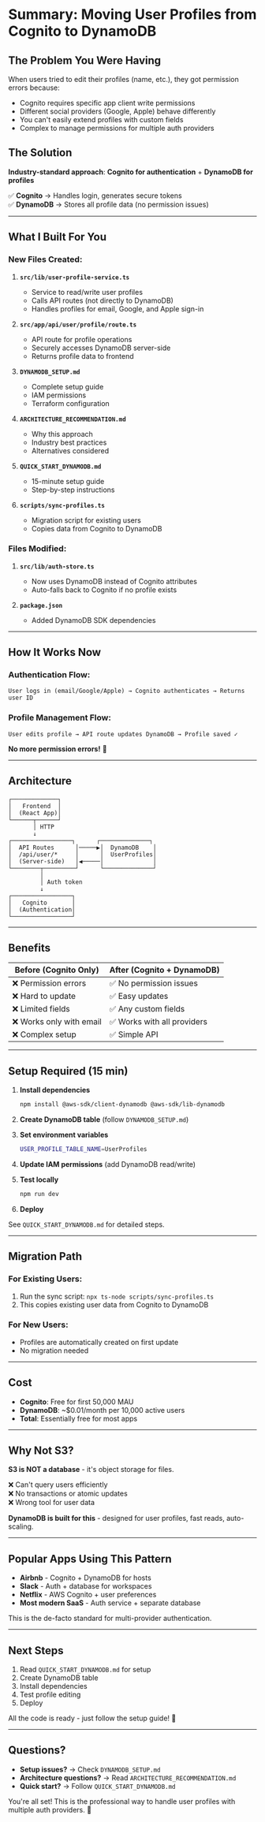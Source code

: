 # Summary: Moving User Profiles from Cognito to DynamoDB

## The Problem You Were Having

When users tried to edit their profiles (name, etc.), they got permission errors because:
- Cognito requires specific app client write permissions
- Different social providers (Google, Apple) behave differently
- You can't easily extend profiles with custom fields
- Complex to manage permissions for multiple auth providers

## The Solution

**Industry-standard approach**: **Cognito for authentication** + **DynamoDB for profiles**

✅ **Cognito** → Handles login, generates secure tokens  
✅ **DynamoDB** → Stores all profile data (no permission issues)

---

## What I Built For You

### New Files Created:

1. **`src/lib/user-profile-service.ts`**
   - Service to read/write user profiles
   - Calls API routes (not directly to DynamoDB)
   - Handles profiles for email, Google, and Apple sign-in

2. **`src/app/api/user/profile/route.ts`**
   - API route for profile operations
   - Securely accesses DynamoDB server-side
   - Returns profile data to frontend

3. **`DYNAMODB_SETUP.md`**
   - Complete setup guide
   - IAM permissions
   - Terraform configuration

4. **`ARCHITECTURE_RECOMMENDATION.md`**
   - Why this approach
   - Industry best practices
   - Alternatives considered

5. **`QUICK_START_DYNAMODB.md`**
   - 15-minute setup guide
   - Step-by-step instructions

6. **`scripts/sync-profiles.ts`**
   - Migration script for existing users
   - Copies data from Cognito to DynamoDB

### Files Modified:

1. **`src/lib/auth-store.ts`**
   - Now uses DynamoDB instead of Cognito attributes
   - Auto-falls back to Cognito if no profile exists

2. **`package.json`**
   - Added DynamoDB SDK dependencies

---

## How It Works Now

### Authentication Flow:
```
User logs in (email/Google/Apple) → Cognito authenticates → Returns user ID
```

### Profile Management Flow:
```
User edits profile → API route updates DynamoDB → Profile saved ✓
```

**No more permission errors!** 🎉

---

## Architecture

```
┌─────────────┐
│   Frontend  │
│  (React App)│
└──────┬──────┘
       │ HTTP
       ↓
┌─────────────────┐      ┌──────────────┐
│  API Routes      │─────▶│  DynamoDB    │
│  /api/user/*     │      │  UserProfiles│
│  (Server-side)   │◀─────│              │
└────────┬─────────┘      └──────────────┘
         │
         │ Auth token
         ↓
┌─────────────────┐
│   Cognito       │
│  (Authentication│
└─────────────────┘
```

---

## Benefits

| Before (Cognito Only) | After (Cognito + DynamoDB) |
|----------------------|----------------------------|
| ❌ Permission errors | ✅ No permission issues |
| ❌ Hard to update | ✅ Easy updates |
| ❌ Limited fields | ✅ Any custom fields |
| ❌ Works only with email | ✅ Works with all providers |
| ❌ Complex setup | ✅ Simple API |

---

## Setup Required (15 min)

1. **Install dependencies**
   ```bash
   npm install @aws-sdk/client-dynamodb @aws-sdk/lib-dynamodb
   ```

2. **Create DynamoDB table** (follow `DYNAMODB_SETUP.md`)

3. **Set environment variables**
   ```bash
   USER_PROFILE_TABLE_NAME=UserProfiles
   ```

4. **Update IAM permissions** (add DynamoDB read/write)

5. **Test locally**
   ```bash
   npm run dev
   ```

6. **Deploy**

See `QUICK_START_DYNAMODB.md` for detailed steps.

---

## Migration Path

### For Existing Users:
1. Run the sync script: `npx ts-node scripts/sync-profiles.ts`
2. This copies existing user data from Cognito to DynamoDB

### For New Users:
- Profiles are automatically created on first update
- No migration needed

---

## Cost

- **Cognito**: Free for first 50,000 MAU
- **DynamoDB**: ~$0.01/month per 10,000 active users
- **Total**: Essentially free for most apps

---

## Why Not S3?

**S3 is NOT a database** - it's object storage for files.

❌ Can't query users efficiently  
❌ No transactions or atomic updates  
❌ Wrong tool for user data  

**DynamoDB is built for this** - designed for user profiles, fast reads, auto-scaling.

---

## Popular Apps Using This Pattern

- **Airbnb** - Cognito + DynamoDB for hosts
- **Slack** - Auth + database for workspaces
- **Netflix** - AWS Cognito + user preferences
- **Most modern SaaS** - Auth service + separate database

This is the de-facto standard for multi-provider authentication.

---

## Next Steps

1. Read `QUICK_START_DYNAMODB.md` for setup
2. Create DynamoDB table
3. Install dependencies
4. Test profile editing
5. Deploy

All the code is ready - just follow the setup guide! 🚀

---

## Questions?

- **Setup issues?** → Check `DYNAMODB_SETUP.md`
- **Architecture questions?** → Read `ARCHITECTURE_RECOMMENDATION.md`
- **Quick start?** → Follow `QUICK_START_DYNAMODB.md`

You're all set! This is the professional way to handle user profiles with multiple auth providers. 🎯



